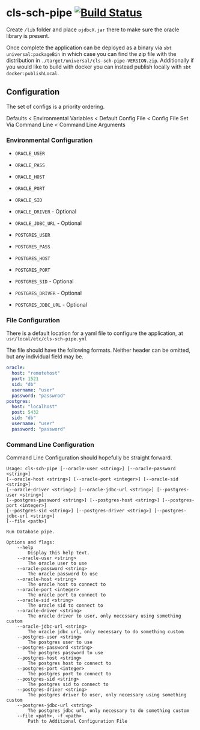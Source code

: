 # cls-sch-pipe [![Build Status](https://travis-ci.com/ChristopherDavenport/cls-sch-pipe.svg?token=PjFgW8EghY9gMM1rAphk&branch=master)](https://travis-ci.com/ChristopherDavenport/cls-sch-pipe)

Create `/lib` folder and place `ojdbcX.jar` there to make sure the oracle library is present.

Once complete the application can be deployed as a binary via  `sbt universal:packageBin` in which case you can find the
zip file with the distribution in `./target/universal/cls-sch-pipe-VERSION.zip`. Additionally if you would like to
build with docker you can instead publish locally with `sbt docker:publishLocal`.

## Configuration

The set of configs is a priority ordering.

Defaults <  Environmental Variables < Default Config File < Config File Set Via Command Line < Command Line Arguments

### Environmental Configuration

- `ORACLE_USER`
- `ORACLE_PASS`
- `ORACLE_HOST`
- `ORACLE_PORT`
- `ORACLE_SID`
- `ORACLE_DRIVER` - Optional
- `ORACLE_JDBC_URL` - Optional

- `POSTGRES_USER`
- `POSTGRES_PASS`
- `POSTGRES_HOST`
- `POSTGRES_PORT`
- `POSTGRES_SID` - Optional
- `POSTGRES_DRIVER` - Optional
- `POSTGRES_JDBC_URL` - Optional

### File Configuration

There is a default location for a yaml file to configure the application, at `usr/local/etc/cls-sch-pipe.yml`

The file should have the following formats. Neither header can be omitted, but any individual field may be.

```yaml
oracle:
  host: "remotehost"
  port: 1521
  sid: "db"
  username: "user"
  password: "passwrod"
postgres:
  host: "localhost"
  post: 5432
  sid: "db"
  username: "user"
  password: "password"
```

### Command Line Configuration

Command Line Configuration should hopefully be straight forward.

```help
Usage: cls-sch-pipe [--oracle-user <string>] [--oracle-password <string>]
[--oracle-host <string>] [--oracle-port <integer>] [--oracle-sid <string>]
[--oracle-driver <string>] [--oracle-jdbc-url <string>] [--postgres-user <string>]
[--postgres-password <string>] [--postgres-host <string>] [--postgres-port <integer>]
[--postgres-sid <string>] [--postgres-driver <string>] [--postgres-jdbc-url <string>]
[--file <path>]

Run Database pipe.

Options and flags:
    --help
        Display this help text.
    --oracle-user <string>
        The oracle user to use
    --oracle-password <string>
        The oracle password to use
    --oracle-host <string>
        The oracle host to connect to
    --oracle-port <integer>
        The oracle port to connect to
    --oracle-sid <string>
        The oracle sid to connect to
    --oracle-driver <string>
        The oracle driver to user, only necessary using something custom
    --oracle-jdbc-url <string>
        The oracle jdbc url, only necessary to do something custom
    --postgres-user <string>
        The postgres user to use
    --postgres-password <string>
        The postgres password to use
    --postgres-host <string>
        The postgres host to connect to
    --postgres-port <integer>
        The postgres port to connect to
    --postgres-sid <string>
        The postgres sid to connect to
    --postgres-driver <string>
        The postgres driver to user, only necessary using something custom
    --postgres-jdbc-url <string>
        The postgres jdbc url, only necessary to do something custom
    --file <path>, -f <path>
        Path to Additional Configuration File
```
